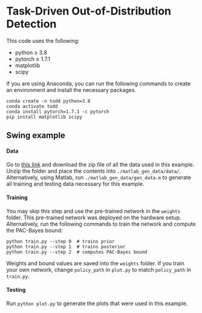 # Task-Driven Out-of-Distribution Detection

This code uses the following:
- python ≥ 3.8
- pytorch ≥ 1.7.1
- matplotlib
- scipy

If you are using Anaconda, you can run the following commands to create an environment and install the necessary packages.
```
conda create -n todd python=3.8
conda activate todd
conda install pytorch=1.7.1 -c pytorch
pip install matplotlib scipy
```
## Swing example
#### Data
Go to [this link](https://drive.google.com/file/d/1zpqZbxp-7z3HOktoru5qvEx4ah7FBHBM/view?usp=sharing) and download the zip file of all the data used in this example. 
Unzip the folder and place the contents into `./matlab_gen_data/data/`. Alternatively, using Matlab, run `./matlab_gen_data/gen_data.m` to generate all training and testing data necessary for this example. 

#### Training
You may skip this step and use the pre-trained network in the `weights` folder. 
This pre-trained network was deployed on the hardware setup. 
Alternatively, run the following commands to train the network and compute the PAC-Bayes bound:
```
python train.py --step 0  # trains prior
python train.py --step 1  # trains posterior
python train.py --step 2  # computes PAC-Bayes bound
```
Weights and bound values are saved into the `weights` folder. If you train your own network, change `policy_path` in `plot.py` to match `policy_path` in `train.py`.

#### Testing
Run `python plot.py` to generate the plots that were used in this example.
